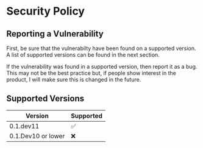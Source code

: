 # Security Policy

## Reporting a Vulnerability

First, be sure that the vulnerabilty have been found on a supported version. 
A list of supported versions can be found in the next section.

If the vulnerability was found in a supported version, then report it as a bug. 
This may not be the best practice but, if people show interest in the product, 
I will make sure this is changed in the future.

## Supported Versions

| Version           | Supported          |
| ----------------- | ------------------ |
| 0.1.dev11          | :white_check_mark: |
| 0.1.Dev10 or lower | :x:                |
